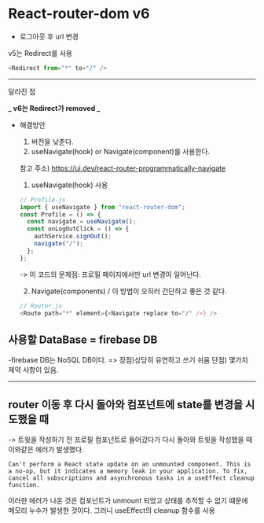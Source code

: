 # React-router-dom v6

- 로그아웃 후 url 변경

v5는 Redirect를 사용

```js
<Redirect from="*" to="/" />
```

---

달라진 점

**_ v6는 Redirect가 removed _**

- 해결방안

  1. 버전을 낮춘다.
  2. useNavigate(hook) or Navigate(component)를 사용한다.

  참고 주소) https://ui.dev/react-router-programmatically-navigate

  1. useNavigate(hook) 사용

  ```js
  // Profile.js
  import { useNavigate } from "react-router-dom";
  const Profile = () => {
    const navigate = useNavigate();
    const onLogOutClick = () => {
      authService.signOut();
      navigate("/");
    };
  };
  ```

  -> 이 코드의 문제점: 프로필 페이지에서만 url 변경이 일어난다.

  2. Navigate(components) / 이 방법이 오히러 간단하고 좋은 것 같다.

  ```js
  // Router.js
  <Route path="*" element={<Navigate replace to="/" />} />
  ```

## 사용할 DataBase = firebase DB

-firebase DB는 NoSQL DB이다. => 장점)상당히 유연하고 쓰기 쉬움 단점) 몇가지 제약 사항이 있음.

---

## router 이동 후 다시 돌아와 컴포넌트에 state를 변경을 시도했을 때

-> 트윗을 작성하기 전 프로필 컴포넌트로 들어갔다가 다시 돌아와 트윗을 작성했을 때 이와같은 에러가 발생했다.

```
Can't perform a React state update on an unmounted component. This is a no-op, but it indicates a memory leak in your application. To fix, cancel all subscriptions and asynchronous tasks in a useEffect cleanup function.
```

이러한 에러가 나온 것은 컴포넌트가 unmount 되었고 상태를 추적할 수 없기 떄문에 메모리 누수가 발생한 것이다. 그러니 useEffect의 cleanup 함수를 사용
